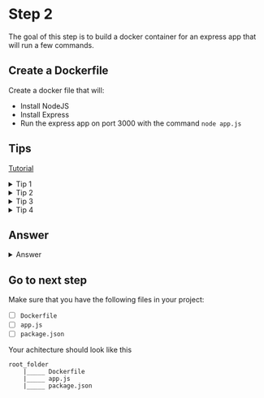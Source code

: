 # Step 2

The goal of this step is to build a docker container for an express app that will run a few commands.

## Create a Dockerfile

Create a docker file that will:
- Install NodeJS
- Install Express
- Run the express app on port 3000 with the command `node app.js`

## Tips

[Tutorial](https://nodejs.org/en/docs/guides/nodejs-docker-webapp/)

<details>
  <summary>Tip 1</summary>
- `FROM node:latest`: This will install NodeJS
</details>
<details>
    <summary>Tip 2</summary>
- `RUN npm install `: This will install Express
</details>
<details>
    <summary>Tip 3</summary>
    - `COPY app.js /app.js`: This will copy the app.js file to the root of the container
</details>
<details>
    <summary>Tip 4</summary>
- `CMD node app.js`: This will run the express app
</details>

## Answer

<details>
  <summary>Answer</summary>

```dockerfile
FROM node:latest
WORKDIR /app

COPY ["package.json", "package-lock.json*"]

RUN npm install

COPY app.js app.js

EXPOSE 3000
CMD [ "node", "app.js" ]
```
</details>

## Go to next step

Make sure that you have the following files in your project:
- [ ] `Dockerfile`
- [ ] `app.js`
- [ ] `package.json`

Your achitecture should look like this
```
root_folder
    |_____ Dockerfile
    |_____ app.js
    |_____ package.json
```
